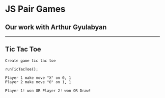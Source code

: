 # JS Pair Games

## Our work with Arthur Gyulabyan

---

## Tic Tac Toe

```javascrpt
Create game tic tac toe

runTicTacToe();

Player 1 make move "X" on 0, 1
Player 2 make move "O" on 1, 1

Player 1! won OR Player 2! won OR Draw!

```
